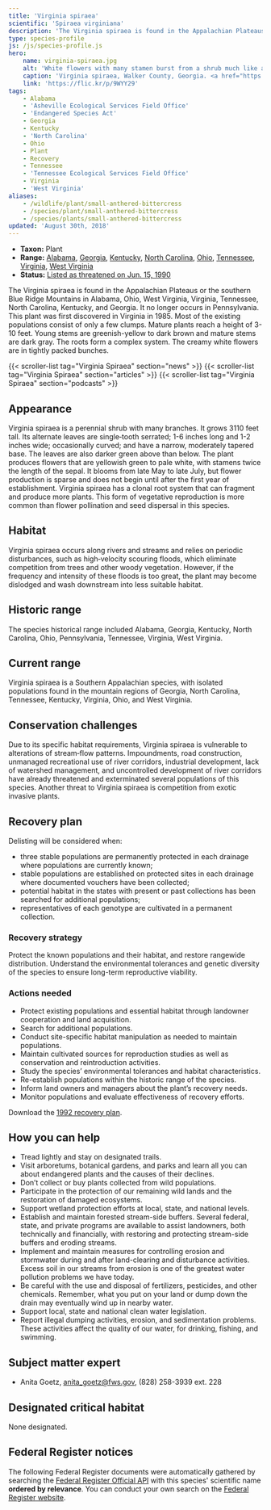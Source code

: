 ```yaml
---
title: 'Virginia spiraea'
scientific: 'Spiraea virginiana'
description: 'The Virginia spiraea is found in the Appalachian Plateaus or the southern Blue Ridge Mountains in Alabama, Ohio, West Virginia, Virginia, Tennessee, North Carolina, Kentucky, and Georgia.'
type: species-profile
js: /js/species-profile.js
hero:
    name: virginia-spiraea.jpg
    alt: 'White flowers with many stamen burst from a shrub much like a hydrangea bush'
    caption: 'Virginia spiraea, Walker County, Georgia. <a href="https://flic.kr/p/9WYY29">Photo</a> © <a href="https://www.flickr.com/photos/alan_cressler/">Alan Cressler</a>, used with permission.'
    link: 'https://flic.kr/p/9WYY29'
tags:
    - Alabama
    - 'Asheville Ecological Services Field Office'
    - 'Endangered Species Act'
    - Georgia
    - Kentucky
    - 'North Carolina'
    - Ohio
    - Plant
    - Recovery
    - Tennessee
    - 'Tennessee Ecological Services Field Office'
    - Virginia
    - 'West Virginia'
aliases:
    - /wildlife/plant/small-anthered-bittercress
    - /species/plant/small-anthered-bittercress
    - /species/plants/small-anthered-bittercress
updated: 'August 30th, 2018'
---
```


- **Taxon:** Plant
- **Range:** [Alabama](/alabama), [Georgia](/georgia), [Kentucky](/kentucky), [North Carolina](/north-carolina), [Ohio](/tags/ohio), [Tennessee](/tennessee), [Virginia](/tags/virginia), [West Virginia](/tags/west-virginia)
- **Status:** [Listed as threatened on Jun. 15, 1990](https://ecos.fws.gov/docs/federal_register/fr1712.pdf)

The Virginia spiraea is found in the Appalachian Plateaus or the southern Blue Ridge Mountains in Alabama, Ohio, West Virginia, Virginia, Tennessee, North Carolina, Kentucky, and Georgia. It no longer occurs in Pennsylvania. This plant was first discovered in Virginia in 1985. Most of the existing populations consist of only a few clumps. Mature plants reach a height of 3-10 feet. Young stems are greenish-yellow to dark brown and mature stems are dark gray. The roots form a complex system. The creamy white flowers are in tightly packed bunches.

{{< scroller-list tag="Virginia Spiraea" section="news" >}}
{{< scroller-list tag="Virginia Spiraea" section="articles" >}}
{{< scroller-list tag="Virginia Spiraea" section="podcasts" >}}

## Appearance

Virginia spiraea is a perennial shrub with many branches. It grows 3110 feet tall. Its alternate leaves are single‑tooth serrated; 1-6 inches long and 1-2 inches wide; occasionally curved; and have a narrow, moderately tapered base. The leaves are also darker green above than below. The plant produces flowers that are yellowish green to pale white, with stamens twice the length of the sepal. It blooms from late May to late July, but flower production is sparse and does not begin until after the first year of establishment. Virginia spiraea has a clonal root system that can fragment and produce more plants. This form of vegetative reproduction is more common than flower pollination and seed dispersal in this species.

## Habitat

Virginia spiraea occurs along rivers and streams and relies on periodic disturbances, such as high‑velocity scouring floods, which eliminate competition from trees and other woody vegetation. However, if the frequency and intensity of these floods is too great, the plant may become dislodged and wash downstream into less suitable habitat.

## Historic range

The species historical range included Alabama, Georgia, Kentucky, North Carolina, Ohio, Pennsylvania, Tennessee, Virginia, West Virginia.

## Current range

Virginia spiraea is a Southern Appalachian species, with isolated populations found in the mountain regions of Georgia, North Carolina, Tennessee, Kentucky, Virginia, Ohio, and West Virginia.

## Conservation challenges

Due to its specific habitat requirements, Virginia spiraea is vulnerable to alterations of stream‑flow patterns. Impoundments, road construction, unmanaged recreational use of river corridors, industrial development, lack of watershed management, and uncontrolled development of river corridors have already threatened and exterminated several populations of this species. Another threat to Virginia spiraea is competition from exotic invasive plants.

## Recovery plan

Delisting will be considered when:

- three stable populations are permanently protected in each drainage where populations are currently known;
- stable populations are established on protected sites in each drainage where documented vouchers have been collected;
- potential habitat in the states with present or past collections has been searched for additional populations;
- representatives of each genotype are cultivated in a permanent collection.

### Recovery strategy

Protect the known populations and their habitat, and restore rangewide distribution. Understand the environmental tolerances and genetic diversity of the species to ensure long-term reproductive viability.

### Actions needed

- Protect existing populations and essential habitat through landowner cooperation and land acquisition.
- Search for additional populations.
- Conduct site-specific habitat manipulation as needed to maintain populations.
- Maintain cultivated sources for reproduction studies as well as conservation and reintroduction activities.
- Study the species’ environmental tolerances and habitat characteristics.
- Re-establish populations within the historic range of the species.
- Inform land owners and managers about the plant’s recovery needs.
- Monitor populations and evaluate effectiveness of recovery efforts.

Download the [1992 recovery plan](https://ecos.fws.gov/docs/recovery_plan/921113a.pdf).

## How you can help

- Tread lightly and stay on designated trails.
- Visit arboretums, botanical gardens, and parks and learn all you can about endangered plants and the causes of their declines.
- Don’t collect or buy plants collected from wild populations.
- Participate in the protection of our remaining wild lands and the restoration of damaged ecosystems.
- Support wetland protection efforts at local, state, and national levels.
- Establish and maintain forested stream-side buffers. Several federal, state, and private programs are available to assist landowners, both technically and financially, with restoring and protecting stream-side buffers and eroding streams.
- Implement and maintain measures for controlling erosion and stormwater during and after land-clearing and disturbance activities. Excess soil in our streams from erosion is one of the greatest water pollution problems we have today.
- Be careful with the use and disposal of fertilizers, pesticides, and other chemicals. Remember, what you put on your land or dump down the drain may eventually wind up in nearby water.
- Support local, state and national clean water legislation.
- Report illegal dumping activities, erosion, and sedimentation problems. These activities affect the quality of our water, for drinking, fishing, and swimming.

## Subject matter expert

- Anita Goetz, [anita_goetz@fws.gov](mailto:anita_goetz@fws.gov), (828) 258-3939 ext. 228

## Designated critical habitat

None designated.

## Federal Register notices

The following Federal Register documents were automatically gathered by searching the [Federal Register Official API](https://www.federalregister.gov/blog/learn/developers) with this species' scientific name **ordered by relevance**. You can conduct your own search on the [Federal Register website](https://www.federalregister.gov/articles/search).
